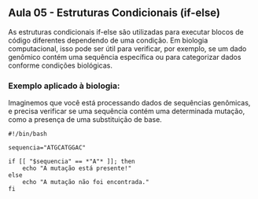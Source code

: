 ## Aula 05 - Estruturas Condicionais (if-else)
As estruturas condicionais if-else são utilizadas para executar blocos de código diferentes dependendo de uma condição. Em biologia computacional, isso pode ser útil para verificar, por exemplo, se um dado genômico contém uma sequência específica ou para categorizar dados conforme condições biológicas.

### Exemplo aplicado à biologia:
Imaginemos que você está processando dados de sequências genômicas, e precisa verificar se uma sequência contém uma determinada mutação, como a presença de uma substituição de base.

```
#!/bin/bash

sequencia="ATGCATGGAC"

if [[ "$sequencia" == *"A"* ]]; then
    echo "A mutação está presente!"
else
    echo "A mutação não foi encontrada."
fi
```
